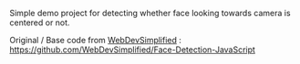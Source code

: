 Simple demo project for detecting whether face looking towards camera is centered or not.

Original / Base code from [WebDevSimplified](https://github.com/WebDevSimplified) : https://github.com/WebDevSimplified/Face-Detection-JavaScript

